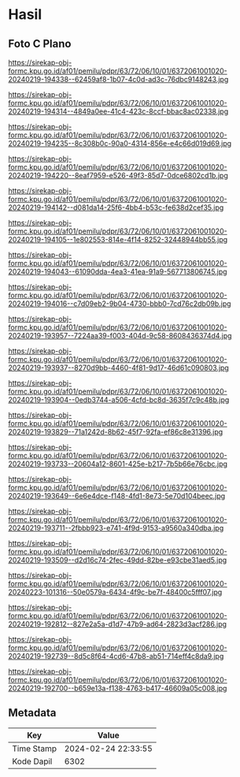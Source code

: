 # Hasil

## Foto C Plano

https://sirekap-obj-formc.kpu.go.id/af01/pemilu/pdpr/63/72/06/10/01/6372061001020-20240219-194338--62459af8-1b07-4c0d-ad3c-76dbc9148243.jpg

https://sirekap-obj-formc.kpu.go.id/af01/pemilu/pdpr/63/72/06/10/01/6372061001020-20240219-194314--4849a0ee-41c4-423c-8ccf-bbac8ac02338.jpg

https://sirekap-obj-formc.kpu.go.id/af01/pemilu/pdpr/63/72/06/10/01/6372061001020-20240219-194235--8c308b0c-90a0-4314-856e-e4c66d019d69.jpg

https://sirekap-obj-formc.kpu.go.id/af01/pemilu/pdpr/63/72/06/10/01/6372061001020-20240219-194220--8eaf7959-e526-49f3-85d7-0dce6802cd1b.jpg

https://sirekap-obj-formc.kpu.go.id/af01/pemilu/pdpr/63/72/06/10/01/6372061001020-20240219-194142--d081da14-25f6-4bb4-b53c-fe638d2cef35.jpg

https://sirekap-obj-formc.kpu.go.id/af01/pemilu/pdpr/63/72/06/10/01/6372061001020-20240219-194105--1e802553-814e-4f14-8252-32448944bb55.jpg

https://sirekap-obj-formc.kpu.go.id/af01/pemilu/pdpr/63/72/06/10/01/6372061001020-20240219-194043--61090dda-4ea3-41ea-91a9-567713806745.jpg

https://sirekap-obj-formc.kpu.go.id/af01/pemilu/pdpr/63/72/06/10/01/6372061001020-20240219-194016--c7d09eb2-9b04-4730-bbb0-7cd76c2db09b.jpg

https://sirekap-obj-formc.kpu.go.id/af01/pemilu/pdpr/63/72/06/10/01/6372061001020-20240219-193957--7224aa39-f003-404d-9c58-8608436374d4.jpg

https://sirekap-obj-formc.kpu.go.id/af01/pemilu/pdpr/63/72/06/10/01/6372061001020-20240219-193937--8270d9bb-4460-4f81-9d17-46d61c090803.jpg

https://sirekap-obj-formc.kpu.go.id/af01/pemilu/pdpr/63/72/06/10/01/6372061001020-20240219-193904--0edb3744-a506-4cfd-bc8d-3635f7c9c48b.jpg

https://sirekap-obj-formc.kpu.go.id/af01/pemilu/pdpr/63/72/06/10/01/6372061001020-20240219-193829--71a1242d-8b62-45f7-92fa-ef86c8e31396.jpg

https://sirekap-obj-formc.kpu.go.id/af01/pemilu/pdpr/63/72/06/10/01/6372061001020-20240219-193733--20604a12-8601-425e-b217-7b5b66e76cbc.jpg

https://sirekap-obj-formc.kpu.go.id/af01/pemilu/pdpr/63/72/06/10/01/6372061001020-20240219-193649--6e6e4dce-f148-4fd1-8e73-5e70d104beec.jpg

https://sirekap-obj-formc.kpu.go.id/af01/pemilu/pdpr/63/72/06/10/01/6372061001020-20240219-193711--2fbbb923-e741-4f9d-9153-a9560a340dba.jpg

https://sirekap-obj-formc.kpu.go.id/af01/pemilu/pdpr/63/72/06/10/01/6372061001020-20240219-193509--d2d16c74-2fec-49dd-82be-e93cbe31aed5.jpg

https://sirekap-obj-formc.kpu.go.id/af01/pemilu/pdpr/63/72/06/10/01/6372061001020-20240223-101316--50e0579a-6434-4f9c-be7f-48400c5fff07.jpg

https://sirekap-obj-formc.kpu.go.id/af01/pemilu/pdpr/63/72/06/10/01/6372061001020-20240219-192812--827e2a5a-d1d7-47b9-ad64-2823d3acf286.jpg

https://sirekap-obj-formc.kpu.go.id/af01/pemilu/pdpr/63/72/06/10/01/6372061001020-20240219-192739--8d5c8f64-4cd6-47b8-ab51-714eff4c8da9.jpg

https://sirekap-obj-formc.kpu.go.id/af01/pemilu/pdpr/63/72/06/10/01/6372061001020-20240219-192700--b659e13a-f138-4763-b417-46609a05c008.jpg


## Metadata

| Key        | Value               |
| ---------- | ------------------- |
| Time Stamp | 2024-02-24 22:33:55 |
| Kode Dapil | 6302                |



